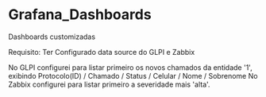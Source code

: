 # Grafana_Dashboards
Dashboards customizadas

Requisito:
Ter Configurado data source do GLPI e Zabbix

No GLPI configurei para listar primeiro os novos chamados da entidade '1', exibindo Protocolo(ID) / Chamado / Status / Celular / Nome / Sobrenome
No Zabbix configurei para listar primeiro a severidade mais 'alta'.
